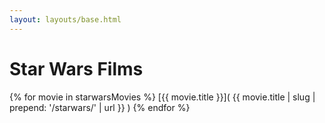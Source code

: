 ```yaml
---
layout: layouts/base.html
---
```

# Star Wars Films

{% for movie in starwarsMovies %}
  [{{ movie.title }}]( {{ movie.title | slug | prepend: '/starwars/' | url }} )
{% endfor %}